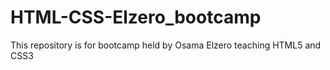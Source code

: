 # HTML-CSS-Elzero_bootcamp
This repository is for bootcamp held by Osama Elzero teaching HTML5 and CSS3
